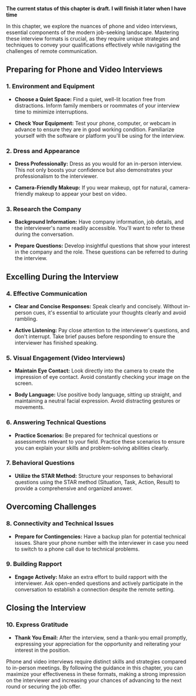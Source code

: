 **The current status of this chapter is draft. I will finish it later when I have time**

In this chapter, we explore the nuances of phone and video interviews, essential components of the modern job-seeking landscape. Mastering these interview formats is crucial, as they require unique strategies and techniques to convey your qualifications effectively while navigating the challenges of remote communication.

Preparing for Phone and Video Interviews
----------------------------------------

### **1. Environment and Equipment**

* **Choose a Quiet Space:** Find a quiet, well-lit location free from distractions. Inform family members or roommates of your interview time to minimize interruptions.

* **Check Your Equipment:** Test your phone, computer, or webcam in advance to ensure they are in good working condition. Familiarize yourself with the software or platform you'll be using for the interview.

### **2. Dress and Appearance**

* **Dress Professionally:** Dress as you would for an in-person interview. This not only boosts your confidence but also demonstrates your professionalism to the interviewer.

* **Camera-Friendly Makeup:** If you wear makeup, opt for natural, camera-friendly makeup to appear your best on video.

### **3. Research the Company**

* **Background Information:** Have company information, job details, and the interviewer's name readily accessible. You'll want to refer to these during the conversation.

* **Prepare Questions:** Develop insightful questions that show your interest in the company and the role. These questions can be referred to during the interview.

Excelling During the Interview
------------------------------

### **4. Effective Communication**

* **Clear and Concise Responses:** Speak clearly and concisely. Without in-person cues, it's essential to articulate your thoughts clearly and avoid rambling.

* **Active Listening:** Pay close attention to the interviewer's questions, and don't interrupt. Take brief pauses before responding to ensure the interviewer has finished speaking.

### **5. Visual Engagement (Video Interviews)**

* **Maintain Eye Contact:** Look directly into the camera to create the impression of eye contact. Avoid constantly checking your image on the screen.

* **Body Language:** Use positive body language, sitting up straight, and maintaining a neutral facial expression. Avoid distracting gestures or movements.

### **6. Answering Technical Questions**

* **Practice Scenarios:** Be prepared for technical questions or assessments relevant to your field. Practice these scenarios to ensure you can explain your skills and problem-solving abilities clearly.

### **7. Behavioral Questions**

* **Utilize the STAR Method:** Structure your responses to behavioral questions using the STAR method (Situation, Task, Action, Result) to provide a comprehensive and organized answer.

Overcoming Challenges
---------------------

### **8. Connectivity and Technical Issues**

* **Prepare for Contingencies:** Have a backup plan for potential technical issues. Share your phone number with the interviewer in case you need to switch to a phone call due to technical problems.

### **9. Building Rapport**

* **Engage Actively:** Make an extra effort to build rapport with the interviewer. Ask open-ended questions and actively participate in the conversation to establish a connection despite the remote setting.

Closing the Interview
---------------------

### **10. Express Gratitude**

* **Thank You Email:** After the interview, send a thank-you email promptly, expressing your appreciation for the opportunity and reiterating your interest in the position.

Phone and video interviews require distinct skills and strategies compared to in-person meetings. By following the guidance in this chapter, you can maximize your effectiveness in these formats, making a strong impression on the interviewer and increasing your chances of advancing to the next round or securing the job offer.
